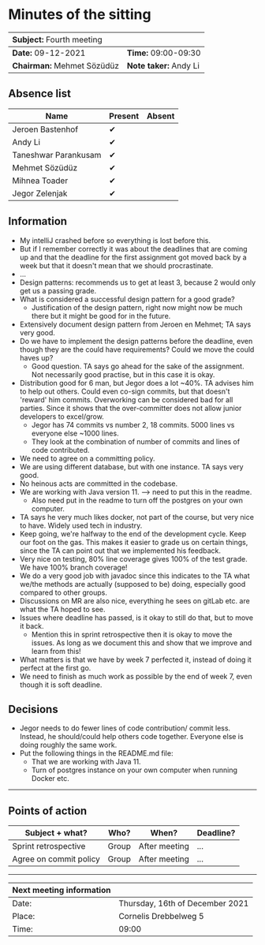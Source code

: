 # Minutes of the sitting

| **Subject:** <span style="font-weight:normal">Fourth meeting</span>      |                         |
|:-------------------------------------------------------------------------|-------------------------|
| **Date:** 09-12-2021                                                     | **Time:** 09:00-09:30   |
| **Chairman:** Mehmet Sözüdüz                                             | **Note taker:** Andy Li |

## Absence list

| Name                 | Present | Absent |
|----------------------|---------|--------|
| Jeroen Bastenhof     | ✔       |        |
| Andy Li              | ✔       |        |
| Taneshwar Parankusam | ✔       |        |
| Mehmet Sözüdüz       | ✔       |        |
| Mihnea Toader        | ✔       |        |
| Jegor Zelenjak       | ✔       |        |


## Information

<!-- Information discussed during the meeting -->
- My intelliJ crashed before so everything is lost before this.
- But if I remember correctly it was about the deadlines that are coming up and that the deadline for the first assignment got moved back by a week but that it doesn't mean that we should procrastinate.
- ...
- Design patterns: recommends us to get at least 3, because 2 would only get us a passing grade.
- What is considered a successful design pattern for a good grade?
  - Justification of the design pattern, right now might now be much there but it might be good for in the future.
- Extensively document design pattern from Jeroen en Mehmet; TA says very good.
- Do we have to implement the design patterns before the deadline, even though they are the could have requirements? Could we move the could haves up?
  - Good question. TA says go ahead for the sake of the assignment. Not necessarily good practise, but in this case it is okay.
- Distribution good for 6 man, but Jegor does a lot ~40%. TA advises him to help out others. Could even co-sign commits, but that doesn't 'reward' him commits. Overworking can be considered bad for all parties. Since it shows that the over-committer does not allow junior developers to excel/grow.
  - Jegor has 74 commits vs number 2, 18 commits. 5000 lines vs everyone else ~1000 lines.
  - They look at the combination of number of commits and lines of code contributed. 
- We need to agree on a committing policy. 
- We are using different database, but with one instance. TA says very good.
- No heinous acts are committed in the codebase.
- We are working with Java version 11. --> need to put this in the readme.
  - Also need put in the readme to turn off the postgres on your own computer.
- TA says he very much likes docker, not part of the course, but very nice to have. Widely used tech in industry.
- Keep going, we're halfway to the end of the development cycle. Keep our foot on the gas. This makes it easier to grade us on certain things, since the TA can point out that we implemented his feedback.
- Very nice on testing, 80% line coverage gives 100% of the test grade. We have 100% branch coverage!
- We do a very good job with javadoc since this indicates to the TA what we/the methods are actually (supposed to be) doing, especially good compared to other groups.
- Discussions on MR are also nice, everything he sees on gitLab etc. are what the TA hoped to see.
- Issues where deadline has passed, is it okay to still do that, but to move it back.
  - Mention this in sprint retrospective then it is okay to move the issues. As long as we document this and show that we improve and learn from this!
- What matters is that we have by week 7 perfected it, instead of doing it perfect at the first go.
- We need to finish as much work as possible by the end of week 7, even though it is soft deadline.


## Decisions

<!-- Decisions made during the meeting -->

- Jegor needs to do fewer lines of code contribution/ commit less. Instead, he should/could help others code together. Everyone else is doing roughly the same work.
- Put the following things in the README.md file:
  - That we are working with Java 11.
  - Turn of postgres instance on your own computer when running Docker etc.
---

## Points of action

| Subject + what?        | Who?  | When?         | Deadline? |
|------------------------|-------|---------------|-----------|
| Sprint retrospective   | Group | After meeting | ...       |
| Agree on commit policy | Group | After meeting | ...       |

---

| Next meeting information |                                 |
|--------------------------|---------------------------------|
| Date:                    | Thursday, 16th of December 2021 |
| Place:                   | Cornelis Drebbelweg 5           |
| Time:                    | 09:00                           |

